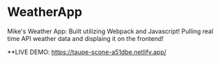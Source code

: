 # WeatherApp

Mike's Weather App: 
Built utilizing Webpack and Javascript! Pulling real time API weather data and displaing it on the frontend!

**LIVE DEMO: https://taupe-scone-a51dbe.netlify.app/
